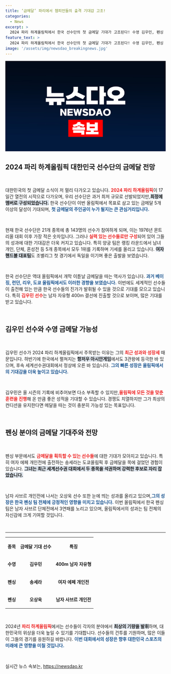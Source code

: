 ```yaml
---
title: ‘금메달’ 파리에서 챔피언들의 출격 기대감 고조!
categories:
  - News
excerpt: >
  2024 파리 하계올림픽에서 한국 선수단의 첫 금메달 기대가 고조된다! 수영 김우민, 펜싱 송세라 등 금메달 후보들이 득점에 나선다. 48년 만에 최소 규모지만, 최정예 멤버들의 역대급 활약에 기대감이 쏠린다!
feature_text: >
  2024 파리 하계올림픽에서 한국 선수단의 첫 금메달 기대가 고조된다! 수영 김우민, 펜싱 송세라 등 금메달 후보들이 득점에 나선다. 48년 만에 최소 규모지만, 최정예 멤버들의 역대급 활약에 기대감이 쏠린다!
image: '/assets/img/newsdao_breakingnews.jpg'
---
```


<p><img src="/assets/img/newsdao_breakingnews.jpg" alt="cryptoinkorea 속보" /></p>

<h2 data-ke-size="size26">2024 파리 하계올림픽 대한민국 선수단의 금메달 전망</h2>

<p data-ke-size="size16">&nbsp;</p>

<p>대한민국의 첫 금메달 소식이 저 멀리 다가오고 있습니다. <b><span style="color: #ee2323;">2024 파리 하계올림픽</span></b>이 17일간 열전의 시작으로 다가오며, 우리 선수단은 과거 최저 규모로 선발되었지만,<b><span style="background-color: #21538527;">최정예 멤버로 구성되었습니다.</span></b> 한국 선수단이 이번 올림픽에서 목표로 삼고 있는 금메달 5개 이상의 달성이 기대되며, <b><span style="color: #1a5490;">첫 금메달의 주인공이 누가 될지는 큰 관심거리입니다.</span></b></p>

<p data-ke-size="size16">&nbsp;</p>

<p>현재 한국 선수단은 21개 종목에 총 143명의 선수가 참여하게 되며, 이는 1976년 몬트리올 대회 이후 가장 적은 숫자입니다. 그러나 <b><span style="color: #ee2323;">실력 있는 선수들로만 구성</span></b>되어 있어 그들의 성과에 대한 기대감은 더욱 커지고 있습니다. 특히 양궁 팀은 랭킹 라운드에서 남녀 개인, 단체, 혼성전 등 5개 종목에서 모두 1위를 기록하며 기세를 올리고 있습니다. <b><span style="background-color: #21538527;">여자 핸드볼 대표팀</span></b>도 조별리그 첫 경기에서 독일을 이기며 좋은 출발을 보였습니다.</p>

<p data-ke-size="size16">&nbsp;</p>

<p>한국 선수단은 역대 올림픽에서 개막 이튿날 금메달을 따는 역사가 있습니다. <b><span style="color: #1a5490;">과거 베이징, 런던, 리우, 도쿄 올림픽에서도 이러한 경향을 보였습니다.</span></b> 이번에도 세계적인 선수들이 출전해 있는 만큼 한국 선수들의 진가가 발휘될 수 있을 것으로 기대를 모으고 있습니다. 특히 <b><span style="color: #ee2323;">김우민 선수</span></b>는 남자 자유형 400m 결선에 진출할 것으로 보이며, 많은 기대를 받고 있습니다.</p>

<p data-ke-size="size16">&nbsp;</p>

<h2 data-ke-size="size26">김우민 선수와 수영 금메달 가능성</h2>

<p data-ke-size="size16">&nbsp;</p>

<p>김우민 선수가 2024 파리 하계올림픽에서 주목받는 이유는 그의 <b><span style="color: #ee2323;">최근 성과와 성장세</span></b> 때문입니다. 하반기에 한국에서 펼쳐지는 <b><span style="background-color: #21538527;">항저우 아시안게임</span></b>에서도 3관왕에 등극한 바 있으며, 후속 세계선수권대회에서 정상에 오른 바 있습니다. <b><span style="color: #1a5490;">그의 빠른 성장은 올림픽에서의 기대감을 더욱 높이고 있습니다.</span></b></p>

<p data-ke-size="size16">&nbsp;</p>

<p>김우민은 올 시즌의 기록에 비추어보면 다소 부족할 수 있지만,<b><span style="color: #ee2323;">올림픽에 모든 것을 맞춘 훈련을 진행</span></b>해 온 만큼 좋은 성적을 기대할 수 있습니다. 경쟁도 치열하지만 그가 최상의 컨디션을 유지한다면 메달을 따는 것이 충분히 가능성 있는 목표입니다.</p>

<p data-ke-size="size16">&nbsp;</p>

<h2 data-ke-size="size26">펜싱 분야의 금메달 기대주와 전망</h2>

<p data-ke-size="size16">&nbsp;</p>

<p>펜싱 부문에서도 <b><span style="color: #ee2323;">금메달을 획득할 수 있는 선수들</span></b>에 대한 기대가 모아지고 있습니다. 특히 여자 에페 개인전에 출전하는 송세라는 도쿄올림픽 후 금메달을 목에 걸었던 경험이 있습니다. <b><span style="background-color: #21538527;">그녀는 최근 세계선수권 대회에서 두 종목을 석권하며 강력한 후보로 자리 잡았습니다.</span></b></p>

<p data-ke-size="size16">&nbsp;</p>

<p>남자 사브르 개인전에 나서는 오상욱 선수 또한 눈에 띄는 성과를 올리고 있으며,<b><span style="color: #1a5490;">그의 성장은 한국 펜싱 팀 전체에 긍정적인 영향을 미치고 있습니다.</span></b> 이번 올림픽에서 한국 펜싱 팀은 남자 사브르 단체전에서 3연패를 노리고 있으며, 올림픽에서의 성과는 팀 전체의 자신감에 크게 기여할 것입니다.</p>

<p data-ke-size="size16">&nbsp;</p>

<hr>

<table style="width: 100%; border-collapse: collapse;">
  <tr>
    <th style="text-align: center; height: 50px;"><b>종목</b></th>
    <th style="text-align: center; height: 50px;"><b>금메달 기대 선수</b></th>
    <th style="text-align: center; height: 50px;"><b>특징</b></th>
  </tr>
  <tr>
    <td style="text-align: center; height: 50px;"><b>수영</b></td>
    <td style="text-align: center; height: 50px;"><b>김우민</b></td>
    <td style="text-align: center; height: 50px;"><b>400m 남자 자유형</b></td>
  </tr>
  <tr>
    <td style="text-align: center; height: 50px;"><b>펜싱</b></td>
    <td style="text-align: center; height: 50px;"><b>송세라</b></td>
    <td style="text-align: center; height: 50px;"><b>여자 에페 개인전</b></td>
  </tr>
  <tr>
    <td style="text-align: center; height: 50px;"><b>펜싱</b></td>
    <td style="text-align: center; height: 50px;"><b>오상욱</b></td>
    <td style="text-align: center; height: 50px;"><b>남자 사브르 개인전</b></td>
  </tr>
</table>

<p data-ke-size="size16">&nbsp;</p>

<p>2024년 <b><span style="color: #ee2323;">파리 하계올림픽</span></b>에서는 선수들이 각자의 분야에서 <b><span style="background-color: #21538527;">최상의 기량을 발휘</span></b>하며, 대한민국의 위상을 더욱 높일 수 있기를 기대합니다. 선수들의 건투를 기원하며, 많은 이들이 그들의 경기를 응원하길 바랍니다. <b><span style="color: #1a5490;">이번 대회에서의 성장은 향후 대한민국 스포츠의 미래에 큰 영향을 미칠 것입니다.</span></b></p>

<p data-ke-size="size16">&nbsp;</p>
실시간 뉴스 속보는, <a href="https://newsdao.kr" rel="dofollow">https://newsdao.kr</a>


